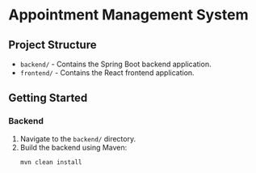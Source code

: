 # Appointment Management System

## Project Structure

- `backend/` - Contains the Spring Boot backend application.
- `frontend/` - Contains the React frontend application.

## Getting Started

### Backend

1. Navigate to the `backend/` directory.
2. Build the backend using Maven:
   ```bash
   mvn clean install
